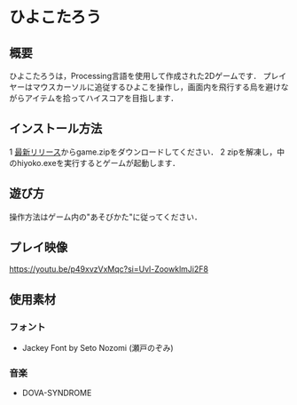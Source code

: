 # ひよこたろう
## 概要
ひよこたろうは，Processing言語を使用して作成された2Dゲームです．
プレイヤーはマウスカーソルに追従するひよこを操作し，画面内を飛行する烏を避けながらアイテムを拾ってハイスコアを目指します．

## インストール方法
1 [最新リリース](https://github.com/aconitum01/hiyoko/releases/latest)からgame.zipをダウンロードしてください．
2 zipを解凍し，中のhiyoko.exeを実行するとゲームが起動します．

## 遊び方
操作方法はゲーム内の"あそびかた"に従ってください．

## プレイ映像
https://youtu.be/p49xvzVxMqc?si=Uvl-ZoowklmJi2F8

## 使用素材
### フォント
- Jackey Font by Seto Nozomi (瀬戸のぞみ)
### 音楽
- DOVA-SYNDROME
